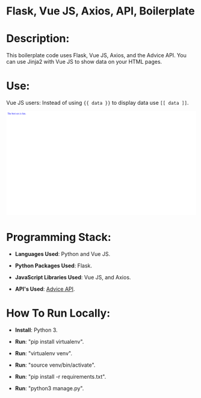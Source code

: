 # Flask, Vue JS, Axios, API, Boilerplate

# Description: 

This boilerplate code uses Flask, Vue JS, Axios, and the Advice API. You can use Jinja2 with Vue JS to show data on your HTML pages.

# Use:  

Vue JS users: Instead of using `{{ data }}` to display data use `[[ data ]]`. 


![Imade of website](https://raw.githubusercontent.com/al11588/FlaskVueJSBoilerplate/master/image.png?token=AFM1uP_w1ihL91NRAKram46BFzlAYlgeks5b48OVwA%3D%3D)


# Programming Stack: 
*	**Languages Used**: Python and Vue JS.

*	**Python Packages Used**: Flask.

*	**JavaScript Libraries Used**: Vue JS, and Axios.

*	**API's Used**: [Advice API].



# How To Run Locally:

*	**Install**: Python 3.

*	**Run**: "pip install virtualenv".

*	**Run**: "virtualenv venv".

*	**Run**: "source venv/bin/activate".

*	**Run**: "pip install -r requirements.txt".

*	**Run**: "python3 manage.py".

[Advice API]:http://api.adviceslip.com/